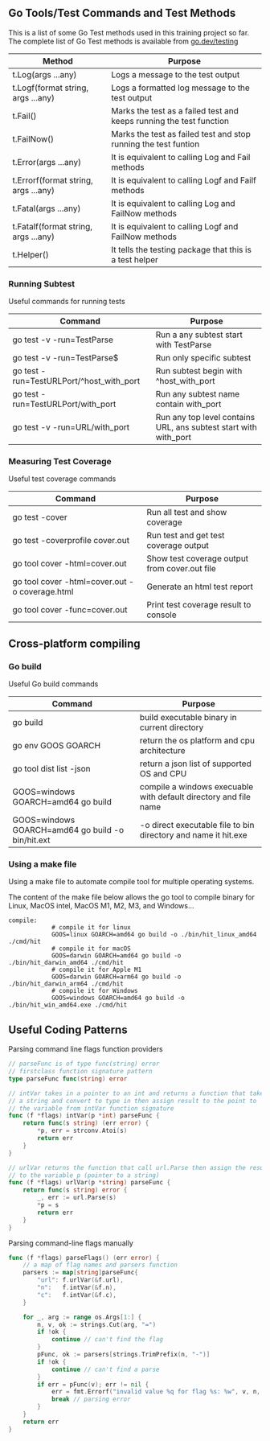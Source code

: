 ## Go Tools/Test Commands and Test Methods 

This is a list of some Go Test methods used in this training project so far. 
The complete list of Go Test methods is available from [go.dev/testing](https://pkg.go.dev/testing#pkg-index)

| Method                               | Purpose                                                             |
| ------------------------------------ | ------------------------------------------------------------------- |
| t.Log(args ...any)                   | Logs a message to the test output                                   |
| t.Logf(format string, args ...any)   | Logs a formatted log message to the test output                     |
| t.Fail()                             | Marks the test as a failed test and keeps running the test function |
| t.FailNow()                          | Marks the test as failed test and stop running the test funtion     |
| t.Error(args ...any)                 | It is equivalent to calling Log and Fail methods                    |
| t.Errorf(format string, args ...any) | It is equivalent to calling Logf and Failf methods                  |
| t.Fatal(args ...any)                 | It is equivalent to calling Log and FailNow methods                 |
| t.Fatalf(format string, args ...any) | It is equivalent to calling Logf and FailNow methods                |
| t.Helper()                           | It tells the testing package that this is a test helper             |

### Running Subtest
Useful commands for running tests  

| Command                                  | Purpose                                                          |
| ---------------------------------------- | ---------------------------------------------------------------- |
| go test -v -run=TestParse                | Run a any subtest start with TestParse                           |
| go test -v -run=TestParse$               | Run only specific subtest                                        |
| go test -run=TestURLPort/^host_with_port | Run subtest begin with ^host_with_port                           |
| go test -run=TestURLPort/with_port       | Run any subtest name contain with_port                           |
| go test -v -run=URL/with_port            | Run any top level contains URL, ans subtest start with with_port |

### Measuring Test Coverage
Useful test coverage commands 

| Command                                        | Purpose                                       |
| ---------------------------------------------- | --------------------------------------------- |
| go test -cover                                 | Run all test and show coverage                |
| go test -coverprofile cover.out                | Run test and get test coverage output         |
| go tool cover -html=cover.out                  | Show test coverage output from cover.out file |
| go tool cover -html=cover.out -o coverage.html | Generate an html test report                  |
| go tool cover -func=cover.out                  | Print test coverage result to console         |
 
## Cross-platform compiling 

### Go build 

Useful Go build commands

| Command                                           | Purpose                                                          |
| ------------------------------------------------- | ---------------------------------------------------------------- |
| go build                                          | build executable binary in current directory                     |
| go env GOOS GOARCH                                | return the os platform and cpu architecture                      |
| go tool dist list -json                           | return a json list of supported OS and CPU                       |
| GOOS=windows GOARCH=amd64 go build                | compile a windows execuable with default directory and file name |
| GOOS=windows GOARCH=amd64 go build -o bin/hit.ext | -o direct executable file to bin directory and name it hit.exe   |

### Using a make file 
Using a make file to automate compile tool for multiple operating systems. 

The content of the make file below allows the go tool to compile binary for Linux, MacOS intel, MacOS M1, M2, M3, and Windows...  

```make
compile:
			# compile it for linux
			GOOS=linux GOARCH=amd64 go build -o ./bin/hit_linux_amd64 ./cmd/hit
			# compile it for macOS
			GOOS=darwin GOARCH=amd64 go build -o ./bin/hit_darwin_amd64 ./cmd/hit
			# compile it for Apple M1
			GOOS=darwin GOARCH=arm64 go build -o ./bin/hit_darwin_arm64 ./cmd/hit
			# compile it for Windows
			GOOS=windows GOARCH=amd64 go build -o ./bin/hit_win_amd64.exe ./cmd/hit
```

## Useful Coding Patterns

Parsing command line flags function providers 

```go
// parseFunc is of type func(string) error 
// firstclass function signature pattern 
type parseFunc func(string) error 

// intVar takes in a pointer to an int and returns a function that take 
// a string and convert to type in then assign result to the point to 
// the variable from intVar function signature
func (f *flags) intVar(p *int) parseFunc {
	return func(s string) (err error) {
		*p, err = strconv.Atoi(s)
		return err
	}
}

// urlVar returns the function that call url.Parse then assign the result
// to the variable p (pointer to a string) 
func (f *flags) urlVar(p *string) parseFunc {
	return func(s string) error {
		_, err := url.Parse(s)
		*p = s
		return err
	}
}

```

Parsing command-line flags manually   
```go
func (f *flags) parseFlags() (err error) {
	// a map of flag names and parsers function
	parsers := map[string]parseFunc{
		"url": f.urlVar(&f.url),
		"n":   f.intVar(&f.n),
		"c":   f.intVar(&f.c),
	}

	for _, arg := range os.Args[1:] {
		n, v, ok := strings.Cut(arg, "=")
		if !ok {
			continue // can't find the flag
		}
		pFunc, ok := parsers[strings.TrimPrefix(n, "-")]
		if !ok {
			continue // can't find a parse
		}
		if err = pFunc(v); err != nil {
			err = fmt.Errorf("invalid value %q for flag %s: %w", v, n, err)
			break // parsing error
		}
	}
	return err
}
```